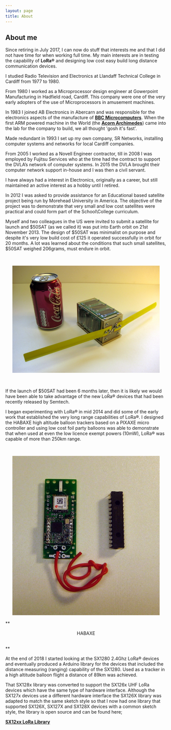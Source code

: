 ```yaml
---
layout: page
title: About
---
```

## About me

Since retiring in July 2017, I can now do stuff that interests me and that I did not have time for when working full time. My main interests are in testing the capability of **LoRa®** and designing low cost easy build long distance communication devices. 

I studied Radio Television and Electronics at Llandaff Technical College in Cardiff from 1977 to 1980. 

From 1980 I worked as a Microprocessor design engineer at Gowerpoint Manufacturing in Hadfield road, Cardiff. This company were one of the very early adopters of the use of Microprocessors in amusement machines.  

In 1983 I joined AB Electronics in Abercarn and was responsible for the electronics aspects of the manufacture of **[BBC Microcomputers](https://en.wikipedia.org/wiki/BBC_Micro)**. When the first ARM powered machine in the World (the **[Acorn Archimedes](https://en.wikipedia.org/wiki/Acorn_Archimedes)**) came into the lab for the company to build, we all thought 'gosh it's fast'.

Made redundant in 1993 I set up my own company, SR Networks, installing computer systems and networks for local Cardiff companies. 

From 2005 I worked as a Novell Engineer contractor, till in 2008 I was employed by Fujitsu Services who at the time had the contract to support the DVLA’s network of computer systems. In 2015 the DVLA brought their computer network support in-house and I was then a civil servant. 

I have always had a interest in Electronics, originally as a career, but still maintained an active interest as a hobby until I retired. 

In 2012 I was asked to provide assistance for an Educational based satellite project being run by Morehead University in America. The objective of the project was to demonstrate that very small and low cost satellites were practical and could form part of the School\College curriculum. 

Myself and two colleagues in the US were invited to submit a satellite for launch and $50SAT (as we called it) was put into Earth orbit on 21st November 2013. The design of $50SAT was minimalist on purpose and despite it's very low build cost of £125 it operated successfully in orbit for 20 months. A lot was learned about the conditions that such small satellites, $50SAT weighed 206grams, must endure in orbit. 

<br>
<p align="center">
  <img width="460"  src="/images/$50SAT_with_can.jpg">
</p>

<br>

If the launch of $50SAT had been 6 months later, then it is likely we would have been able to take advantage of the new LoRa® devices that had been recently released by Semtech. 

I began experimenting with LoRa® in mid 2014 and did some of the early work that established the very long range capabilities of LoRa®. I designed the HABAXE high altitude balloon trackers based on a PIXAXE micro controller and using low cost foil party balloons was able to demonstrate that when used at even the low licence exempt powers (10mW), LoRa® was capable of more than 250km range.

<br>
<p align="center">
  <img width="460" src="/images/January2015_8.jpg">
</p>


**<p align="center">
  HABAXE
</p>
<br>**




At the end of 2018 I started looking at the SX1280 2.4Ghz LoRa® devices and eventually produced a Arduino library for the devices that included the distance measuring (ranging) capability of the SX1280. Used as a tracker in a high altitude balloon flight a distance of 89km was achieved.

That SX128x library was converted to support the SX126x UHF LoRa devices which have the same type of hardware interface. Although the SX127x devices use a different hardware interface the SX126X library was adapted to match the same sketch style so that I now had one library that supported SX126X, SX127X and SX128X devices with a common sketch style, the library is open source and can be found here;

**[SX12xx LoRa Library](https://github.com/StuartsProjects/SX12XX-LoRa)**
